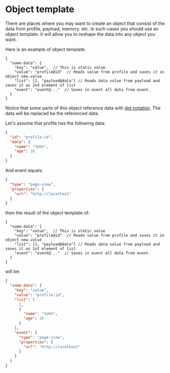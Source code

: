 # Object template

There are places where you may want to create an object that consist of the data from profile, payload, memory. etc. Is
such cases you should use an object template. It will allow you to reshape the data into any object you want.

Here is an example of object template.

```
{
  "some-data": {
    "key": "value",  // This is static value
    "value": "profile@id"  // Reads value from profile and saves it in object new.value
    "list": [1, "payload@data"] // Reads data value from payload and saves it as 2nd element of list
    "event": "event@..."  // Saves in event all data from event.
  }
}
```

Notice that some parts of this object reference data with [dot notation](dot_notation.md). The data will be replaced be
the referenced data.

Let's assume that profile has the following data:

```json
{
  "id": "profile-id",
  "data": {
    "name": "John",
    "age": 26
  }
}
```

And event equals:

```json
{
  "type": "page-view",
  "properties": {
    "url": "http://localhost"
  }
}
```

then the result of the object template of:

```
{
  "some-data": {
    "key": "value",  // This is static value
    "value": "profile@id"  // Reads value from profile and saves it in object new.value
    "list": [1, "payload@data"] // Reads data value from payload and saves it as 2nf element of list
    "event": "event@..."  // Saves in event all data from event.
  }
}
```

will be:

```json
{
  "some-data": {
    "key": "value",
    "value": "profile-id",
    "list": [
      1,
      {
        "name": "John",
        "age": 26
      }
    ],
    "event": {
      "type": "page-view",
      "properties": {
        "url": "http://localhost"
      }
    }
  }
}
```
